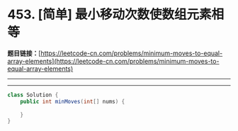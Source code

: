 # 453. [简单] 最小移动次数使数组元素相等

**题目链接：**[https://leetcode-cn.com/problems/minimum-moves-to-equal-array-elements](https://leetcode-cn.com/problems/minimum-moves-to-equal-array-elements)

---

<Cards card="leetcode_453_minimum-moves-to-equal-array-elements"></Cards>

---

```java
class Solution {
    public int minMoves(int[] nums) {
        
    }
}
```